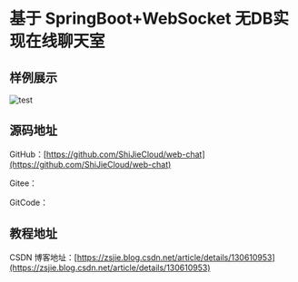# 基于 SpringBoot+WebSocket 无DB实现在线聊天室

## 样例展示

![test](https://gcore.jsdelivr.net/gh/ShiJieCloud/MarkDownPicMyself/img/202305092135370.gif#pic_center)

## 源码地址

GitHub：[https://github.com/ShiJieCloud/web-chat](https://github.com/ShiJieCloud/web-chat)

Gitee：

GitCode：

## 教程地址

CSDN 博客地址：[https://zsjie.blog.csdn.net/article/details/130610953](https://zsjie.blog.csdn.net/article/details/130610953)